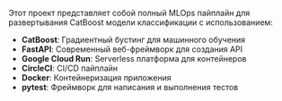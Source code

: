Этот проект представляет собой полный MLOps пайплайн для развертывания CatBoost модели классификации с использованием:

- **CatBoost**: Градиентный бустинг для машинного обучения
- **FastAPI**: Современный веб-фреймворк для создания API
- **Google Cloud Run**: Serverless платформа для контейнеров
- **CircleCI**: CI/CD пайплайн
- **Docker**: Контейнеризация приложения
- **pytest**: Фреймворк для написания и выполнения тестов